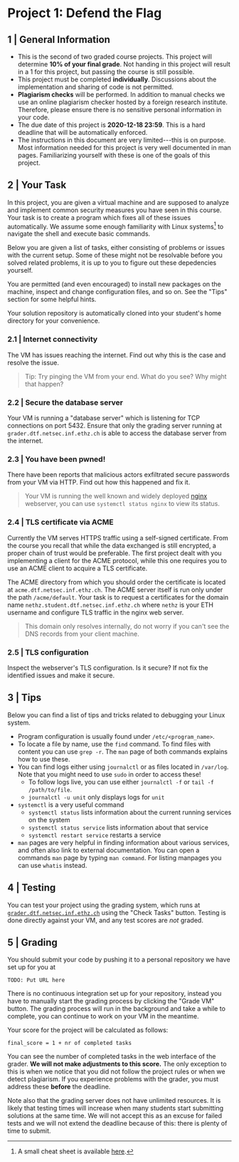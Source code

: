 # Project 1: Defend the Flag

## 1 | General Information
- This is the second of two graded course projects. This project will determine
  **10% of your final grade**. Not handing in this project will result in a 1
  for this project, but passing the course is still possible.
- This project must be completed **individually**. Discussions about the
  implementation and sharing of code is not permitted.
- **Plagiarism checks** will be performed. In addition to manual checks we use
  an online plagiarism checker hosted by a foreign research institute.
  Therefore, please ensure there is no sensitive personal information in your
  code.
- The due date of this project is **2020-12-18 23:59**. This is a hard deadline
  that will be automatically enforced.
- The instructions in this document are very limited---this is on purpose. Most
  information needed for this project is very well documented in man pages.
  Familiarizing yourself with these is one of the goals of this project.

## 2 | Your Task
In this project, you are given a virtual machine and are supposed to analyze and
implement common security measures you have seen in this course. Your task is to
create a program which fixes all of these issues automatically. We assume some
enough familiarity with Linux systems[^1] to navigate the shell and execute
basic commands.

Below you are given a list of tasks, either consisting of problems or issues
with the current setup. Some of these might not be resolvable before you solved
related problems, it is up to you to figure out these depedencies yourself.

You are permitted (and even encouraged) to install new packages on the machine,
inspect and change configuration files, and so on. See the "Tips" section for
some helpful hints.

Your solution repository is automatically cloned into your student's home
directory for your convenience.

### 2.1 | Internet connectivity

The VM has issues reaching the internet. Find out why this is the case and
resolve the issue.

> Tip: Try pinging the VM from your end. What do you see? Why might that happen?

### 2.2 | Secure the database server
Your VM is running a "database server" which is listening for TCP connections on
port 5432. Ensure that only the grading server running at
`grader.dtf.netsec.inf.ethz.ch` is able to access the database server from the
internet.

### 2.3 | You have been pwned!
There have been reports that malicious actors exfiltrated secure passwords from
your VM via HTTP. Find out how this happened and fix it.

> Your VM is running the well known and widely deployed
> [nginx](https://nginx.org) webserver, you can use `systemctl status nginx` to
> view its status.

### 2.4 | TLS certificate via ACME
Currently the VM serves HTTPS traffic using a self-signed certificate. From the
course you recall that while the data exchanged is still encrypted, a proper
chain of trust would be preferable. The first project dealt with you
implementing a client for the ACME protocol, while this one requires you to use
an ACME client to acquire a TLS certificate.

The ACME directory from which you should order the certificate is located at
`acme.dtf.netsec.inf.ethz.ch`. The ACME server itself is run only under the path
`/acme/default`. Your task is to request a certificates for the domain name
`nethz.student.dtf.netsec.inf.ethz.ch` where `nethz` is your ETH username and
configure TLS traffic in the nginx web server.

> This domain only resolves internally, do not worry if you can't see the DNS
> records from your client machine.

### 2.5 | TLS configuration
Inspect the webserver's TLS configuration. Is it secure? If not fix the
identified issues and make it secure.

## 3 | Tips

Below you can find a list of tips and tricks related to debugging your Linux
system.

* Program configuration is usually found under `/etc/<program_name>`.
* To locate a file by name, use the `find` command. To find files with content
  you can use `grep -r`. The `man` page of both commands explains how to use
  these.
* You can find logs either using `journalctl` or as files located in `/var/log`.
  Note that you might need to use `sudo` in order to access these!
    * To follow logs live, you can use either `journalctl -f` or `tail -f
      /path/to/file`.
    * `journalctl -u unit` only displays logs for `unit`
* `systemctl` is a very useful command
    * `systemctl status` lists information about the current running services on the system
    * `systemctl status service` lists information about that service
    * `systemctl restart service` restarts a service
* `man` pages are very helpful in finding information about various services,
  and often also link to external documentation. You can open a commands `man`
  page by typing `man command`. For listing manpages you can use `whatis`
  instead.

## 4 | Testing

You can test your project using the grading system, which runs at
[`grader.dtf.netsec.inf.ethz.ch`](https://grader.dtf.netsec.inf.ethz.ch) using
the "Check Tasks" button. Testing is done directly against your VM, and any test
scores are _not_ graded.

## 5 | Grading

You should submit your code by pushing it to a personal repository we have set up for you at
 ```
 TODO: Put URL here
 ```
 
There is no continuous integration set up for your repository, instead you have
to manually start the grading process by clicking the "Grade VM" button. The
grading process will run in the background and take a while to complete, you can
continue to work on your VM in the meantime.

Your score for the project will be calculated as follows:
```
final_score = 1 + nr of completed tasks
```
You can see the number of completed tasks in the web interface of the grader.
**We will not make adjustments to this score.** The only exception to this is
when we notice that you did not follow the project rules or when we detect
plagiarism. If you experience problems with the grader, you must address these
**before** the deadline.

Note also that the grading server does not have unlimited resources. It is
likely that testing times will increase when many students start submitting
solutions at the same time. We will not accept this as an excuse for failed
tests and we will not extend the deadline because of this: there is plenty of
time to submit.

[^1]: A small cheat sheet is available [here](https://appletree.or.kr/quick_reference_cards/Unix-Linux/Linux%20Command%20Line%20Cheat%20Sheet.pdf).
